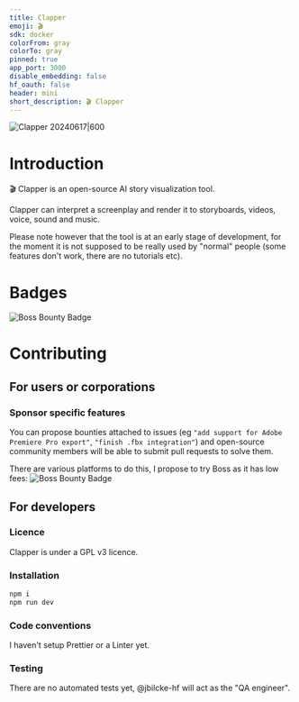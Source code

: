 ```yaml
---
title: Clapper
emoji: 🎬
sdk: docker
colorFrom: gray
colorTo: gray
pinned: true
app_port: 3000
disable_embedding: false
hf_oauth: false
header: mini
short_description: 🎬 Clapper
---
```


![Clapper 20240617|600](documentation/screenshots/20240617.jpg)

# Introduction

🎬 Clapper is an open-source AI story visualization tool.

Clapper can interpret a screenplay and render it to storyboards, videos, voice, sound and music.

Please note however that the tool is at an early stage of development, for the moment it is not supposed to be really used by "normal" people (some features don't work, there are no tutorials etc).

# Badges

![Boss Bounty Badge](https://img.shields.io/endpoint.svg?url=https://api.boss.dev/badge/enabled/jbilcke-hf/clapper)

# Contributing

## For users or corporations

### Sponsor specific features

You can propose bounties attached to issues (eg `"add support for Adobe Premiere Pro export"`, `"finish .fbx integration"`) and open-source community members will be able to submit pull requests to solve them.

There are various platforms to do this, I propose to try Boss as it has low fees: ![Boss Bounty Badge](https://img.shields.io/endpoint.svg?url=https://api.boss.dev/badge/enabled/jbilcke-hf/clapper)


## For developers

### Licence

Clapper is under a GPL v3 licence.

### Installation

```bash
npm i
npm run dev
```

### Code conventions

I haven't setup Prettier or a Linter yet.

### Testing

There are no automated tests yet, @jbilcke-hf will act as the "QA engineer".



